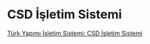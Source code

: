 # CSD İşletim Sistemi

[Türk Yapımı İşletim Sistemi: CSD İşletim Sistemi](https://youtu.be/FHIKQKhqGy0)
